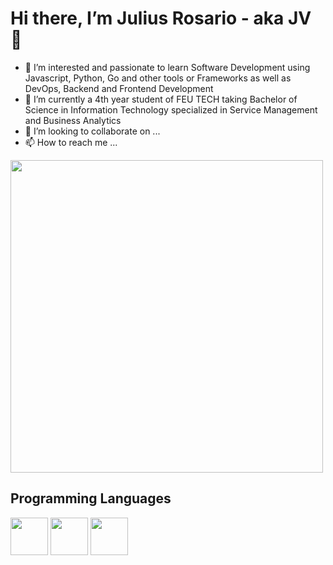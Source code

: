 # Hi there, I’m Julius Rosario - aka JV 👋 
- 👀 I’m interested and passionate to learn Software Development using Javascript, Python, Go and other tools or Frameworks as well as DevOps, Backend and Frontend Development
- 🌱 I’m currently a 4th year student of FEU TECH taking Bachelor of Science in Information Technology specialized in Service Management and Business Analytics
- 💞️ I’m looking to collaborate on ...
- 📫 How to reach me ...

<!---
jvicrosario1106/jvicrosario1106 is a ✨ special ✨ repository because its `README.md` (this file) appears on your GitHub profile.
You can click the Preview link to take a look at your changes.
--->

<img src="https://media.giphy.com/media/SWoSkN6DxTszqIKEqv/giphy.gif" width="500" />

## Programming Languages
<div>
<img  src="https://raw.githubusercontent.com/jmnote/z-icons/master/svg/python.svg" width="60"/> 
<img src="https://raw.githubusercontent.com/jmnote/z-icons/master/svg/javascript.svg" width="60"/> 
<img src="https://raw.githubusercontent.com/jmnote/z-icons/master/svg/go.svg" width="60"/>
</div>
